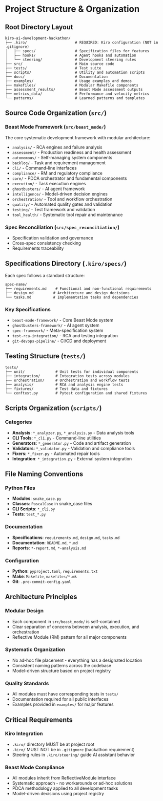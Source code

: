 # Project Structure & Organization

## Root Directory Layout

```
kiro-ai-development-hackathon/
├── .kiro/                      # REQUIRED: Kiro configuration (NOT in .gitignore)
│   ├── specs/                  # Specification files for features
│   ├── hooks/                  # Agent hooks and automation
│   └── steering/               # Development steering rules
├── src/                        # Main source code
├── tests/                      # Test suite
├── scripts/                    # Utility and automation scripts
├── docs/                       # Documentation
├── examples/                   # Usage examples and demos
├── makefiles/                  # Modular Makefile components
├── assessment_results/         # Beast Mode assessment outputs
├── metrics_data/               # Performance and velocity metrics
└── patterns/                   # Learned patterns and templates
```

## Source Code Organization (`src/`)

### Beast Mode Framework (`src/beast_mode/`)
The core systematic development framework with modular architecture:

- `analysis/` - RCA engines and failure analysis
- `assessment/` - Production readiness and health assessment
- `autonomous/` - Self-managing system components
- `backlog/` - Task and requirement management
- `cli/` - Command-line interfaces
- `compliance/` - RM and regulatory compliance
- `core/` - PDCA orchestrator and fundamental components
- `execution/` - Task execution engines
- `ghostbusters/` - AI agent framework
- `intelligence/` - Model-driven decision engines
- `orchestration/` - Tool and workflow orchestration
- `quality/` - Automated quality gates and validation
- `testing/` - Test framework and validation
- `tool_health/` - Systematic tool repair and maintenance

### Spec Reconciliation (`src/spec_reconciliation/`)
- Specification validation and governance
- Cross-spec consistency checking
- Requirements traceability

## Specifications Directory (`.kiro/specs/`)

Each spec follows a standard structure:
```
spec-name/
├── requirements.md    # Functional and non-functional requirements
├── design.md         # Architecture and design decisions
└── tasks.md          # Implementation tasks and dependencies
```

### Key Specifications
- `beast-mode-framework/` - Core Beast Mode system
- `ghostbusters-framework/` - AI agent system
- `spec-framework/` - Meta-specification system
- `test-rca-integration/` - RCA and testing integration
- `git-devops-pipeline/` - CI/CD and deployment

## Testing Structure (`tests/`)

```
tests/
├── unit/              # Unit tests for individual components
├── integration/       # Integration tests across modules
├── orchestration/     # Orchestration and workflow tests
├── analysis/          # RCA and analysis engine tests
├── fixtures/          # Test data and fixtures
└── conftest.py        # Pytest configuration and shared fixtures
```

## Scripts Organization (`scripts/`)

### Categories
- **Analysis**: `*_analyzer.py`, `*_analysis.py` - Data analysis tools
- **CLI Tools**: `*_cli.py` - Command-line utilities
- **Generators**: `*_generator.py` - Code and artifact generation
- **Validators**: `*_validator.py` - Validation and compliance tools
- **Fixers**: `*_fixer.py` - Automated repair tools
- **Integration**: `*_integration.py` - External system integration

## File Naming Conventions

### Python Files
- **Modules**: `snake_case.py`
- **Classes**: `PascalCase` in snake_case files
- **CLI Scripts**: `*_cli.py`
- **Tests**: `test_*.py`

### Documentation
- **Specifications**: `requirements.md`, `design.md`, `tasks.md`
- **Documentation**: `README.md`, `*.md`
- **Reports**: `*-report.md`, `*-analysis.md`

### Configuration
- **Python**: `pyproject.toml`, `requirements.txt`
- **Make**: `Makefile`, `makefiles/*.mk`
- **Git**: `.pre-commit-config.yaml`

## Architecture Principles

### Modular Design
- Each component in `src/beast_mode/` is self-contained
- Clear separation of concerns between analysis, execution, and orchestration
- Reflective Module (RM) pattern for all major components

### Systematic Organization
- No ad-hoc file placement - everything has a designated location
- Consistent naming patterns across the codebase
- Model-driven structure based on project registry

### Quality Standards
- All modules must have corresponding tests in `tests/`
- Documentation required for all public interfaces
- Examples provided in `examples/` for major features

## Critical Requirements

### Kiro Integration
- `.kiro/` directory MUST be at project root
- `.kiro/` MUST NOT be in `.gitignore` (hackathon requirement)
- Steering rules in `.kiro/steering/` guide AI assistant behavior

### Beast Mode Compliance
- All modules inherit from ReflectiveModule interface
- Systematic approach - no workarounds or ad-hoc solutions
- PDCA methodology applied to all development tasks
- Model-driven decisions using project registry